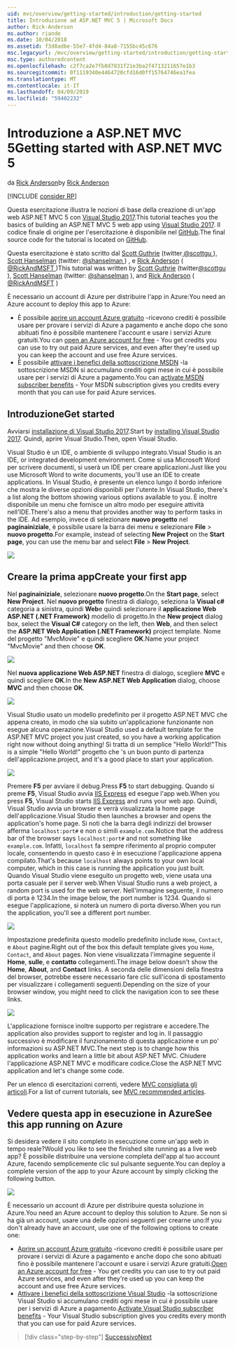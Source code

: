 ```yaml
---
uid: mvc/overview/getting-started/introduction/getting-started
title: Introduzione ad ASP.NET MVC 5 | Microsoft Docs
author: Rick-Anderson
ms.author: riande
ms.date: 10/04/2018
ms.assetid: f3d8adbe-55e7-4fd4-84a8-7155bc45c676
msc.legacyurl: /mvc/overview/getting-started/introduction/getting-started
msc.type: authoredcontent
ms.openlocfilehash: c2f7ca2e7fb8d7831f21e3ba2f4713211657e1b3
ms.sourcegitcommit: 0f1119340e4464720cfd16d0ff15764746ea1fea
ms.translationtype: MT
ms.contentlocale: it-IT
ms.lasthandoff: 04/09/2019
ms.locfileid: "59402232"
---
```

# <a name="getting-started-with-aspnet-mvc-5"></a><span data-ttu-id="8df63-102">Introduzione a ASP.NET MVC 5</span><span class="sxs-lookup"><span data-stu-id="8df63-102">Getting started with ASP.NET MVC 5</span></span>

<span data-ttu-id="8df63-103">da [Rick Anderson]((https://twitter.com/RickAndMSFT))</span><span class="sxs-lookup"><span data-stu-id="8df63-103">by [Rick Anderson]((https://twitter.com/RickAndMSFT))</span></span>

[!INCLUDE [consider RP](../../../../includes/razor.md)]

<span data-ttu-id="8df63-104">Questa esercitazione illustra le nozioni di base della creazione di un'app web ASP.NET MVC 5 con [Visual Studio 2017](https://visualstudio.microsoft.com/downloads/?utm_medium=microsoft&utm_source=docs.microsoft.com&utm_campaign=button+cta&utm_content=download+vs2017).</span><span class="sxs-lookup"><span data-stu-id="8df63-104">This tutorial teaches you the basics of building an ASP.NET MVC 5 web app using [Visual Studio 2017](https://visualstudio.microsoft.com/downloads/?utm_medium=microsoft&utm_source=docs.microsoft.com&utm_campaign=button+cta&utm_content=download+vs2017).</span></span> <span data-ttu-id="8df63-105">Il codice finale di origine per l'esercitazione è disponibile nel [GitHub](https://github.com/aspnet/AspNetDocs/tree/master/aspnet/mvc/overview/getting-started/introduction/sample/MvcMovie/MvcMovie).</span><span class="sxs-lookup"><span data-stu-id="8df63-105">The final source code for the tutorial is located on [GitHub](https://github.com/aspnet/AspNetDocs/tree/master/aspnet/mvc/overview/getting-started/introduction/sample/MvcMovie/MvcMovie).</span></span>

<span data-ttu-id="8df63-106">Questa esercitazione è stato scritto dal [Scott Guthrie](https://weblogs.asp.net/scottgu/) (twitter[ @scottgu ](https://twitter.com/scottgu) ), [Scott Hanselman](http://www.hanselman.com/blog/) (twitter: [ @shanselman ](https://twitter.com/shanselman) ) , e [Rick Anderson](https://twitter.com/RickAndMSFT) ( [ @RickAndMSFT ](https://twitter.com/#!/RickAndMSFT) )</span><span class="sxs-lookup"><span data-stu-id="8df63-106">This tutorial was written by [Scott Guthrie](https://weblogs.asp.net/scottgu/) (twitter[@scottgu](https://twitter.com/scottgu) ), [Scott Hanselman](http://www.hanselman.com/blog/) (twitter: [@shanselman](https://twitter.com/shanselman) ), and [Rick Anderson](https://twitter.com/RickAndMSFT) ( [@RickAndMSFT](https://twitter.com/#!/RickAndMSFT) )</span></span>

<span data-ttu-id="8df63-107">È necessario un account di Azure per distribuire l'app in Azure:</span><span class="sxs-lookup"><span data-stu-id="8df63-107">You need an Azure account to deploy this app to Azure:</span></span>

- <span data-ttu-id="8df63-108">È possibile [aprire un account Azure gratuito](https://azure.microsoft.com/pricing/free-trial/?WT.mc_id=A443DD604) -ricevono crediti è possibile usare per provare i servizi di Azure a pagamento e anche dopo che sono abituati fino è possibile mantenere l'account e usare i servizi Azure gratuiti.</span><span class="sxs-lookup"><span data-stu-id="8df63-108">You can [open an Azure account for free](https://azure.microsoft.com/pricing/free-trial/?WT.mc_id=A443DD604) - You get credits you can use to try out paid Azure services, and even after they're used up you can keep the account and use free Azure services.</span></span>
- <span data-ttu-id="8df63-109">È possibile [attivare i benefici della sottoscrizione MSDN](https://azure.microsoft.com/pricing/member-offers/msdn-benefits-details/?WT.mc_id=A443DD604) -la sottoscrizione MSDN si accumulano crediti ogni mese in cui è possibile usare per i servizi di Azure a pagamento.</span><span class="sxs-lookup"><span data-stu-id="8df63-109">You can [activate MSDN subscriber benefits](https://azure.microsoft.com/pricing/member-offers/msdn-benefits-details/?WT.mc_id=A443DD604) - Your MSDN subscription gives you credits every month that you can use for paid Azure services.</span></span>

## <a name="get-started"></a><span data-ttu-id="8df63-110">Introduzione</span><span class="sxs-lookup"><span data-stu-id="8df63-110">Get started</span></span>

<span data-ttu-id="8df63-111">Avviarsi [installazione di Visual Studio 2017](https://visualstudio.microsoft.com/downloads/?utm_medium=microsoft&utm_source=docs.microsoft.com&utm_campaign=button+cta&utm_content=download+vs2017).</span><span class="sxs-lookup"><span data-stu-id="8df63-111">Start by [installing Visual Studio 2017](https://visualstudio.microsoft.com/downloads/?utm_medium=microsoft&utm_source=docs.microsoft.com&utm_campaign=button+cta&utm_content=download+vs2017).</span></span> <span data-ttu-id="8df63-112">Quindi, aprire Visual Studio.</span><span class="sxs-lookup"><span data-stu-id="8df63-112">Then, open Visual Studio.</span></span>

<span data-ttu-id="8df63-113">Visual Studio è un IDE, o ambiente di sviluppo integrato.</span><span class="sxs-lookup"><span data-stu-id="8df63-113">Visual Studio is an IDE, or integrated development environment.</span></span> <span data-ttu-id="8df63-114">Come si usa Microsoft Word per scrivere documenti, si userà un IDE per creare applicazioni.</span><span class="sxs-lookup"><span data-stu-id="8df63-114">Just like you use Microsoft Word to write documents, you'll use an IDE to create applications.</span></span> <span data-ttu-id="8df63-115">In Visual Studio, è presente un elenco lungo il bordo inferiore che mostra le diverse opzioni disponibili per l'utente.</span><span class="sxs-lookup"><span data-stu-id="8df63-115">In Visual Studio, there's a list along the bottom showing various options available to you.</span></span> <span data-ttu-id="8df63-116">È inoltre disponibile un menu che fornisce un altro modo per eseguire attività nell'IDE.</span><span class="sxs-lookup"><span data-stu-id="8df63-116">There's also a menu that provides another way to perform tasks in the IDE.</span></span> <span data-ttu-id="8df63-117">Ad esempio, invece di selezionare **nuovo progetto** nel **paginainiziale**, è possibile usare la barra dei menu e selezionare **File** > **nuovo progetto**.</span><span class="sxs-lookup"><span data-stu-id="8df63-117">For example, instead of selecting **New Project** on the **Start page**, you can use the menu bar and select **File** > **New Project**.</span></span>

![](getting-started/_static/image1.png)

## <a name="create-your-first-app"></a><span data-ttu-id="8df63-118">Creare la prima app</span><span class="sxs-lookup"><span data-stu-id="8df63-118">Create your first app</span></span>

<span data-ttu-id="8df63-119">Nel **paginainiziale**, selezionare **nuovo progetto**.</span><span class="sxs-lookup"><span data-stu-id="8df63-119">On the **Start page**, select **New Project**.</span></span> <span data-ttu-id="8df63-120">Nel **nuovo progetto** finestra di dialogo, seleziona la **Visual c#** categoria a sinistra, quindi **Web**e quindi selezionare il **applicazione Web ASP.NET (.NET Framework)**  modello di progetto.</span><span class="sxs-lookup"><span data-stu-id="8df63-120">In the **New project** dialog box, select the **Visual C#** category on the left, then **Web**, and then select the **ASP.NET Web Application (.NET Framework)** project template.</span></span> <span data-ttu-id="8df63-121">Nome del progetto "MvcMovie" e quindi scegliere **OK**.</span><span class="sxs-lookup"><span data-stu-id="8df63-121">Name your project "MvcMovie" and then choose **OK**.</span></span>

![](getting-started/_static/image2.png)

<span data-ttu-id="8df63-122">Nel **nuova applicazione Web ASP.NET** finestra di dialogo, scegliere **MVC** e quindi scegliere **OK**.</span><span class="sxs-lookup"><span data-stu-id="8df63-122">In the **New ASP.NET Web Application** dialog, choose **MVC** and then choose **OK**.</span></span>

![](getting-started/_static/image3.png)

<span data-ttu-id="8df63-123">Visual Studio usato un modello predefinito per il progetto ASP.NET MVC che appena creato, in modo che sia subito un'applicazione funzionante non esegue alcuna operazione.</span><span class="sxs-lookup"><span data-stu-id="8df63-123">Visual Studio used a default template for the ASP.NET MVC project you just created, so you have a working application right now without doing anything!</span></span> <span data-ttu-id="8df63-124">Si tratta di un semplice "Hello World!"</span><span class="sxs-lookup"><span data-stu-id="8df63-124">This is a simple "Hello World!"</span></span> <span data-ttu-id="8df63-125">progetto che 's un buon punto di partenza dell'applicazione.</span><span class="sxs-lookup"><span data-stu-id="8df63-125">project, and it's a good place to start your application.</span></span>

![](getting-started/_static/image4.png)

<span data-ttu-id="8df63-126">Premere **F5** per avviare il debug.</span><span class="sxs-lookup"><span data-stu-id="8df63-126">Press **F5** to start debugging.</span></span> <span data-ttu-id="8df63-127">Quando si preme **F5**, Visual Studio avvia [IIS Express](/iis/extensions/introduction-to-iis-express/iis-express-overview) ed esegue l'app web.</span><span class="sxs-lookup"><span data-stu-id="8df63-127">When you press **F5**, Visual Studio starts [IIS Express](/iis/extensions/introduction-to-iis-express/iis-express-overview) and runs your web app.</span></span> <span data-ttu-id="8df63-128">Quindi, Visual Studio avvia un browser e verrà visualizzata la home page dell'applicazione.</span><span class="sxs-lookup"><span data-stu-id="8df63-128">Visual Studio then launches a browser and opens the application's home page.</span></span> <span data-ttu-id="8df63-129">Si noti che la barra degli indirizzi del browser afferma `localhost:port#` e non o simili `example.com`.</span><span class="sxs-lookup"><span data-stu-id="8df63-129">Notice that the address bar of the browser says `localhost:port#` and not something like `example.com`.</span></span> <span data-ttu-id="8df63-130">Infatti, `localhost` fa sempre riferimento al proprio computer locale, consentendo in questo caso è in esecuzione l'applicazione appena compilato.</span><span class="sxs-lookup"><span data-stu-id="8df63-130">That's because `localhost` always points to your own local computer, which in this case is running the application you just built.</span></span> <span data-ttu-id="8df63-131">Quando Visual Studio viene eseguito un progetto web, viene usata una porta casuale per il server web.</span><span class="sxs-lookup"><span data-stu-id="8df63-131">When Visual Studio runs a web project, a random port is used for the web server.</span></span> <span data-ttu-id="8df63-132">Nell'immagine seguente, il numero di porta è 1234.</span><span class="sxs-lookup"><span data-stu-id="8df63-132">In the image below, the port number is 1234.</span></span> <span data-ttu-id="8df63-133">Quando si esegue l'applicazione, si noterà un numero di porta diverso.</span><span class="sxs-lookup"><span data-stu-id="8df63-133">When you run the application, you'll see a different port number.</span></span>

![](getting-started/_static/image5.png)

<span data-ttu-id="8df63-134">Impostazione predefinita questo modello predefinito include `Home`, `Contact`, e `About` pagine.</span><span class="sxs-lookup"><span data-stu-id="8df63-134">Right out of the box this default template gives you `Home`, `Contact`, and `About` pages.</span></span> <span data-ttu-id="8df63-135">Non viene visualizzata l'immagine seguente il **Home**, **sulle**, e **contatto** collegamenti.</span><span class="sxs-lookup"><span data-stu-id="8df63-135">The image below doesn't show the **Home**, **About**, and **Contact** links.</span></span> <span data-ttu-id="8df63-136">A seconda delle dimensioni della finestra del browser, potrebbe essere necessario fare clic sull'icona di spostamento per visualizzare i collegamenti seguenti.</span><span class="sxs-lookup"><span data-stu-id="8df63-136">Depending on the size of your browser window, you might need to click the navigation icon to see these links.</span></span>

![](getting-started/_static/image6.png)

<span data-ttu-id="8df63-137">L'applicazione fornisce inoltre supporto per registrare e accedere.</span><span class="sxs-lookup"><span data-stu-id="8df63-137">The application also provides support to register and log in.</span></span> <span data-ttu-id="8df63-138">Il passaggio successivo è modificare il funzionamento di questa applicazione e un po' informazioni su ASP.NET MVC.</span><span class="sxs-lookup"><span data-stu-id="8df63-138">The next step is to change how this application works and learn a little bit about ASP.NET MVC.</span></span> <span data-ttu-id="8df63-139">Chiudere l'applicazione ASP.NET MVC e modificare codice.</span><span class="sxs-lookup"><span data-stu-id="8df63-139">Close the ASP.NET MVC application and let's change some code.</span></span>

<span data-ttu-id="8df63-140">Per un elenco di esercitazioni correnti, vedere [MVC consigliata gli articoli](../mvc-learning-sequence.md).</span><span class="sxs-lookup"><span data-stu-id="8df63-140">For a list of current tutorials, see [MVC recommended articles](../mvc-learning-sequence.md).</span></span>

## <a name="see-this-app-running-on-azure"></a><span data-ttu-id="8df63-141">Vedere questa app in esecuzione in Azure</span><span class="sxs-lookup"><span data-stu-id="8df63-141">See this app running on Azure</span></span>

<span data-ttu-id="8df63-142">Si desidera vedere il sito completo in esecuzione come un'app web in tempo reale?</span><span class="sxs-lookup"><span data-stu-id="8df63-142">Would you like to see the finished site running as a live web app?</span></span> <span data-ttu-id="8df63-143">È possibile distribuire una versione completa dell'app al tuo account Azure, facendo semplicemente clic sul pulsante seguente.</span><span class="sxs-lookup"><span data-stu-id="8df63-143">You can deploy a complete version of the app to your Azure account by simply clicking the following button.</span></span>

[![](https://azuredeploy.net/deploybutton.png)](https://azuredeploy.net/?repository=https://github.com/aspnet/AspNetDocs/tree/master/aspnet/mvc/overview/getting-started/introduction/sample/MvcMovie&amp;WT.mc_id=deploy_azure_aspnet)

<span data-ttu-id="8df63-144">È necessario un account di Azure per distribuire questa soluzione in Azure.</span><span class="sxs-lookup"><span data-stu-id="8df63-144">You need an Azure account to deploy this solution to Azure.</span></span> <span data-ttu-id="8df63-145">Se non si ha già un account, usare una delle opzioni seguenti per crearne uno:</span><span class="sxs-lookup"><span data-stu-id="8df63-145">If you don't already have an account, use one of the following options to create one:</span></span>

- <span data-ttu-id="8df63-146">[Aprire un account Azure gratuito](https://azure.microsoft.com/pricing/free-trial/?WT.mc_id=A443DD604) -ricevono crediti è possibile usare per provare i servizi di Azure a pagamento e anche dopo che sono abituati fino è possibile mantenere l'account e usare i servizi Azure gratuiti.</span><span class="sxs-lookup"><span data-stu-id="8df63-146">[Open an Azure account for free](https://azure.microsoft.com/pricing/free-trial/?WT.mc_id=A443DD604) - You get credits you can use to try out paid Azure services, and even after they're used up you can keep the account and use free Azure services.</span></span>
- <span data-ttu-id="8df63-147">[Attivare i benefici della sottoscrizione Visual Studio](https://azure.microsoft.com/pricing/member-offers/credit-for-visual-studio-subscribers) -la sottoscrizione Visual Studio si accumulano crediti ogni mese in cui è possibile usare per i servizi di Azure a pagamento.</span><span class="sxs-lookup"><span data-stu-id="8df63-147">[Activate Visual Studio subscriber benefits](https://azure.microsoft.com/pricing/member-offers/credit-for-visual-studio-subscribers) - Your Visual Studio subscription gives you credits every month that you can use for paid Azure services.</span></span>

> [!div class="step-by-step"]
> [<span data-ttu-id="8df63-148">Successivo</span><span class="sxs-lookup"><span data-stu-id="8df63-148">Next</span></span>](adding-a-controller.md)
